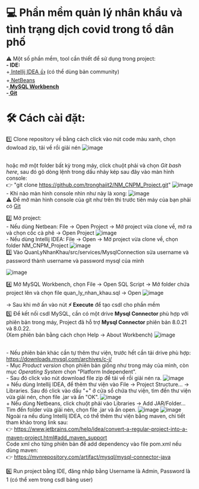 
# 💻 Phần mềm quản lý nhân khẩu và tình trạng dịch covid trong tổ dân phố

⚠️ Một số phần mềm, tool cần thiết để sử dụng trong project: <br>
<b>- IDE:</b>
<br>+<a href="https://www.jetbrains.com/idea/download/#section=windows"> Intellij IDEA 👍</a> (có thể dùng bản community)
<br>+<a href="https://netbeans.org/downloads/8.2/rc/"> NetBeans </a>
<br><b>-<a href="https://dev.mysql.com/downloads/windows/installer/8.0.html"> MySQL Workbench </a> </b>
<br><b>-<a href ="https://git-scm.com/downloads"> Git </a> </b>

# 🛠️ Cách cài đặt: 
1️⃣ Clone repository về bằng cách click vào nút code màu xanh, chọn dowload zip, tải về rồi giải nén
![image](https://user-images.githubusercontent.com/53103225/102680871-0877f300-41ef-11eb-87cf-909455ae11ee.png)

<br> hoặc mở một folder bất kỳ trong máy, click chuột phải và chọn <i>Git bash here</i>, sau đó gõ dòng lệnh trong dấu nháy kép sau đây vào màn hình console:
<br> 👉 "git clone https://github.com/tronghaiit2/NM_CNPM_Project.git"
![image](https://user-images.githubusercontent.com/53103225/102680838-bfc03a00-41ee-11eb-865c-a27fc5451114.png)
<br> - Khi nào màn hình console nhìn như này là xong:
![image](https://user-images.githubusercontent.com/53103225/102681022-7244cc80-41f0-11eb-930d-871743750c89.png)
<br> ⚠️ Để mở màn hình console của git như trên thì trước tiên máy của bạn phải có <a href ="https://git-scm.com/downloads"> Git </a> <br>

2️⃣ Mở project:
<br> - Nếu dùng Netbean: File -> Open Project -> Mở project vừa clone về, mở ra và chọn cốc cà phê -> Open Project
![image](https://user-images.githubusercontent.com/53103225/102681102-568df600-41f1-11eb-807b-a117b48305f3.png)
<br> - Nếu dùng Intellij IDEA: File -> Open ->  Mở project vừa clone về, chọn folder NM_CNPM_Project
![image](https://user-images.githubusercontent.com/53103225/102681154-b97f8d00-41f1-11eb-9467-6644ca6b19eb.png) <br>
3️⃣ Vào QuanLyNhanKhau/src/services/MysqlConnection sửa username và password thành username và password mysql của mình

![image](https://user-images.githubusercontent.com/53103225/102682909-95c34380-41ff-11eb-9d02-b9f58c81fe4b.png) <br>

4️⃣ Mở MySQL Workbench, chọn File -> Open SQL Script -> Mở folder chứa project lên và chọn file quan_ly_nhan_khau.sql -> Open
![image](https://user-images.githubusercontent.com/53103225/102683731-b7272e00-4205-11eb-9192-277836cc98ae.png)

-> Sau khi mở ấn vào nút <b>⚡ Execute</b> để tạo csdl cho phần mềm <br>
5️⃣ Để kết nối csdl MySQL, cần có một drive <b> Mysql Connector </b> phù hợp với phiên bản trong máy, Project đã hỗ trợ <b> Mysql Connector </b> phiên bản 8.0.21 và 8.0.22.
<br> (Xem phiên bản bằng cách chọn Help -> About Workbench)
![image](https://user-images.githubusercontent.com/53103225/102679789-ea0cfa00-41e4-11eb-8f06-1a4c01cc1b2c.png) <br>

<br> - Nếu phiên bản khác cần tự thêm thư viện, trước hết cần tải drive phù hợp: https://downloads.mysql.com/archives/c-j/
<br> - Mục <i>Product version</i> chọn phiên bản giống như trong máy của mình, còn mục <i>Operating System</i> chọn "Platform Independent".
<br> - Sau đó click vào nút download file zip để tải về rồi giải nén ra.
![image](https://user-images.githubusercontent.com/53103225/102747597-21210e00-4393-11eb-9f8e-d8742be32af5.png)
<br> + Nếu dùng Intellij IDEA, để thêm thư viện vào File -> Project Structure... -> Libraries. Sau đó click vào dấu "+" ở cửa sổ chứa thư viện, tìm đến thư viện vừa giải nén, chọn file .jar và ấn "OK".
![image](https://user-images.githubusercontent.com/53103225/102749050-e40a4b00-4395-11eb-849b-9386c382efe7.png)
<br> + Nếu dùng Netbeans, click chuột phải vào Libraries -> Add JAR/Folder... Tìm đến folder vừa giải nén, chọn file .jar và ấn open.
![image](https://user-images.githubusercontent.com/53103225/102749299-5da23900-4396-11eb-8efb-ac425a334f01.png)
![image](https://user-images.githubusercontent.com/53103225/102749427-96daa900-4396-11eb-8e92-6fda1c2dde11.png)
<br> Ngoài ra nếu dùng Intellij IDEA, có thể thêm thư viện bằng maven, chi tiết tham khảo trong link sau: 
<br> 👉 https://www.jetbrains.com/help/idea/convert-a-regular-project-into-a-maven-project.html#add_maven_support
<br> Code xml cho từng phiên bản để add dependency vào file pom.xml nếu dùng maven:
<br> 👉 https://mvnrepository.com/artifact/mysql/mysql-connector-java

6️⃣ Run project bằng IDE, đăng nhập bằng Username là Admin, Password là 1 (có thể xem trong csdl bảng user)
